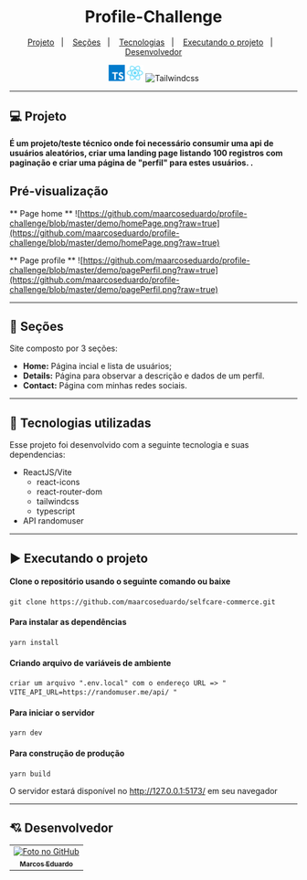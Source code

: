 <h1 align="center">
 Profile-Challenge
</h1>

<p align="center">
  <a href="#-projeto">Projeto</a>&nbsp;&nbsp;&nbsp;|&nbsp;&nbsp;&nbsp;
  <a href="#-seções">Seções</a>&nbsp;&nbsp;&nbsp;|&nbsp;&nbsp;&nbsp;
  <a href="#-tecnologias-utilizadas">Tecnologias</a>&nbsp;&nbsp;&nbsp;|&nbsp;&nbsp;&nbsp;
  <a href="#%EF%B8%8F-executando-o-projeto">Executando o projeto</a>&nbsp;&nbsp;&nbsp;|&nbsp;&nbsp;&nbsp;
  <a href="#-desenvolvedor">Desenvolvedor</a>
</p>

<p align="center">
  
  <img alt="Typescript" width="29" src="https://raw.githubusercontent.com/devicons/devicon/master/icons/typescript/typescript-plain.svg">

  <img alt="ReactJS" width="29" src="https://raw.githubusercontent.com/devicons/devicon/master/icons/react/react-original.svg">
  
  <img alt="Tailwindcss" width="29" src="https://camo.githubusercontent.com/bdedcbc949feefecc3ff98f7e655ee8151b522e2f32196c648620f5366d909d5/68747470733a2f2f63646e2e6a7364656c6976722e6e65742f67682f64657669636f6e732f64657669636f6e2f69636f6e732f7461696c77696e646373732f7461696c77696e646373732d706c61696e2e737667">
  
</p>

---

## 💻 Projeto

**É um projeto/teste técnico onde foi necessário consumir uma api de usuários aleatórios, criar uma landing page listando 100 registros com paginação e criar uma página 
de "perfil" para estes usuários. .**

## Pré-visualização

** Page home **
![https://github.com/maarcoseduardo/profile-challenge/blob/master/demo/homePage.png?raw=true](https://github.com/maarcoseduardo/profile-challenge/blob/master/demo/homePage.png?raw=true)

** Page profile **
![https://github.com/maarcoseduardo/profile-challenge/blob/master/demo/pagePerfil.png?raw=true](https://github.com/maarcoseduardo/profile-challenge/blob/master/demo/pagePerfil.png?raw=true)

---

## 📌 Seções
Site composto por 3 seções:

- **Home:** Página incial e lista de usuários;
- **Details:** Página para observar a descrição e dados de um perfil.
- **Contact:** Página com minhas redes sociais.

---

## 🚀 Tecnologias utilizadas
Esse projeto foi desenvolvido com a seguinte tecnologia e suas dependencias:

- ReactJS/Vite
    - react-icons
    - react-router-dom 
    - tailwindcss
    - typescript
- API randomuser
---

## ▶️ Executando o projeto

#### Clone o repositório usando o seguinte comando ou baixe

```
git clone https://github.com/maarcoseduardo/selfcare-commerce.git
```

#### Para instalar as dependências

```
yarn install
```

#### Criando arquivo de variáveis de ambiente
```
criar um arquivo ".env.local" com o endereço URL => " VITE_API_URL=https://randomuser.me/api/ "
```

#### Para iniciar o servidor

```
yarn dev
```

#### Para construção de produção

```
yarn build
```

O servidor estará disponível no http://127.0.0.1:5173/ em seu navegador

---

## 💘 Desenvolvedor<br>
<table>
  <tr>
    <td align="center">
      <a href="https://github.com/maarcoseduardo">
        <img src="https://avatars.githubusercontent.com/u/59845705?v=4" width="100" alt="Foto no GitHub"/><br>
        <sub>
          <b>Marcos Eduardo</b>
        </sub>
      </a>
    </td>
  </tr>
</table>
